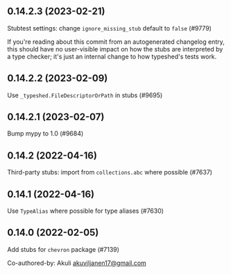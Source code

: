 ## 0.14.2.3 (2023-02-21)

Stubtest settings: change `ignore_missing_stub` default to `false` (#9779)

If you're reading about this commit from an autogenerated changelog entry, this should have no user-visible impact on how the stubs are interpreted by a type checker; it's just an internal change to how typeshed's tests work.

## 0.14.2.2 (2023-02-09)

Use `_typeshed.FileDescriptorOrPath` in stubs (#9695)

## 0.14.2.1 (2023-02-07)

Bump mypy to 1.0 (#9684)

## 0.14.2 (2022-04-16)

Third-party stubs: import from `collections.abc` where possible (#7637)

## 0.14.1 (2022-04-16)

Use `TypeAlias` where possible for type aliases (#7630)

## 0.14.0 (2022-02-05)

Add stubs for `chevron` package (#7139)

Co-authored-by: Akuli <akuviljanen17@gmail.com>

